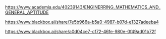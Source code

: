 https://www.academia.edu/40239143/ENGINERRING_MATHEMATICS_AND_GENERAL_APTITUDE



https://www.blackbox.ai/share/7e5b966a-b5a0-4987-b07d-e1327adeeba4




https://www.blackbox.ai/share/a0d04ce7-cf72-46fe-980e-0f49ad01b72f
